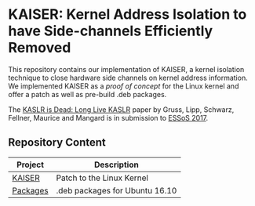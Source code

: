 # KAISER: Kernel Address Isolation to have Side-channels Efficiently Removed

This repository contains our implementation of KAISER, a kernel isolation technique to close hardware side channels on kernel address information.
We implemented KAISER as a _proof of concept_ for the Linux kernel and offer a patch as well as pre-build .deb packages.

The [KASLR is Dead: Long Live KASLR](#) paper by Gruss, Lipp, Schwarz, Fellner, Maurice and Mangard is in submission to [ESSoS 2017](https://distrinet.cs.kuleuven.be/events/essos/2017).

## Repository Content

| Project  | Description |
| -------- | ------------- |
| [KAISER](KAISER) | Patch to the Linux Kernel |
| [Packages](dist) | .deb packages for Ubuntu 16.10 |
